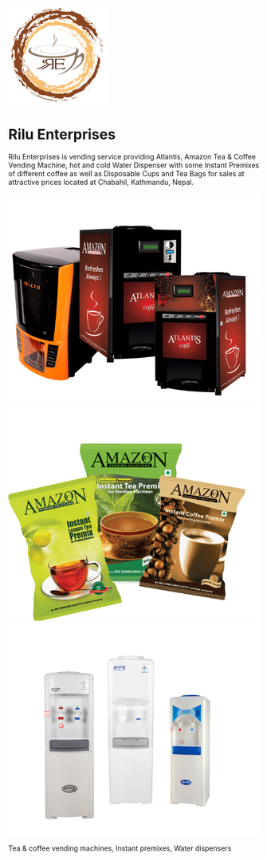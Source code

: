 <img src="assets/img/logo.png" width="200">

# Rilu Enterprises
Rilu Enterprises is vending service providing Atlantis, Amazon Tea &amp; Coffee Vending Machine, hot and cold Water Dispenser with some Instant Premixes of different coffee as well as Disposable Cups and Tea Bags for sales at attractive prices located at Chabahil, Kathmandu, Nepal.

<img src="assets/img/slide-1.png"> <img src="assets/img/slide-2.png"> <img src="assets/img/slide-3.png">

Tea & coffee vending machines, Instant premixes, Water dispensers

